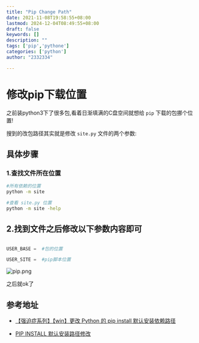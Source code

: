 ```yaml
---
title: "Pip Change Path"
date: 2021-11-08T19:58:55+08:00
lastmod: 2024-12-04T08:49:55+08:00
draft: false
keywords: []
description: ""
tags: ['pip','pythone']
categories: ['python']
author: "2332334"

---
```

<!--more-->

<!--markdown-->
# 修改pip下载位置

之前装python3下了很多包,看着日渐填满的C盘空间就想给 `pip` 下载的包挪个位置!

搜到的改包路径其实就是修改 `site.py` 文件的两个参数:

## 具体步骤

### 1.查找文件所在位置

``` bash
#所有依赖的位置
python -m site

#查看 site.py 位置
python -m site -help
```

## 2.找到文件之后修改以下参数内容即可

``` python

USER_BASE =  #包的位置

USER_SITE =  #pip脚本位置

```

![pip.png](./img/pip.png)

之后就ok了

## 参考地址

+ [【强迫症系列】【win】更改 Python 的 pip install 默认安装依赖路径](https://blog.csdn.net/mukvintt/article/details/80908951)

+ [PIP INSTALL 默认安装路径修改](https://www.cnblogs.com/yinliang/p/12931685.html)
